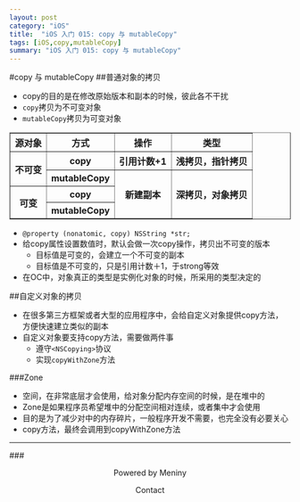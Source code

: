 ```yaml
---
layout: post
category: "iOS"
title:  "iOS 入门 015: copy 与 mutableCopy"
tags: [iOS,copy,mutableCopy]
summary: "iOS 入门 015: copy 与 mutableCopy"
---
```

#copy 与 mutableCopy
##普通对象的拷贝
* copy的目的是在修改原始版本和副本的时候，彼此各不干扰
* `copy`拷贝为不可变对象
* `mutableCopy`拷贝为可变对象
<table border="1" class="table table-bordered table-striped table-condensed">
<tr>
<th>源对象</th>
<th>方式</th>
<th>操作</th>
<th>类型</th>
</tr>
<tr>
<th rowspan="2" colspan="1">不可变</th>
<th>copy</th>
<th>引用计数+1</th>
<th>浅拷贝，指针拷贝</th>
</tr>
<tr>
<th>mutableCopy</th>
<th rowspan="3" colspan="1">新建副本</th>
<th rowspan="3" colspan="1">深拷贝，对象拷贝</th>
</tr>
<tr>
<th rowspan="2" colspan="1">可变</th>
<th>copy</th>
</tr>
<tr>
<th>mutableCopy</th>
</tr>
</table>

* `@property (nonatomic, copy) NSString *str;`  
* 给copy属性设置数值时，默认会做一次copy操作，拷贝出不可变的版本  
	* 目标值是可变的，会建立一个不可变的副本  
	* 目标值是不可变的，只是引用计数＋1，于strong等效  
* 在OC中，对象真正的类型是实例化对象的时候，所采用的类型决定的  

##自定义对象的拷贝
* 在很多第三方框架或者大型的应用程序中，会给自定义对象提供copy方法，方便快速建立类似的副本  
* 自定义对象要支持copy方法，需要做两件事  
	* 遵守`<NSCopying>`协议  
	* 实现`copyWithZone`方法  
	
###Zone
* 空间，在非常底层才会使用，给对象分配内存空间的时候，是在堆中的  
* Zone是如果程序员希望堆中的分配空间相对连续，或者集中才会使用  
* 目的是为了减少对中的内存碎片，一般程序开发不需要，也完全没有必要关心  
* copy方法，最终会调用到copyWithZone方法      	
***
###<center>Powered by Meniny</center>
<center>Contact <Meniny@qq.com></center>


